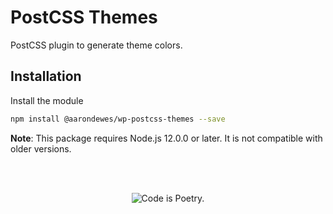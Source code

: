 # PostCSS Themes

PostCSS plugin to generate theme colors.

## Installation

Install the module

```bash
npm install @aarondewes/wp-postcss-themes --save
```

**Note**: This package requires Node.js 12.0.0 or later. It is not compatible with older versions.

<br/><br/><p align="center"><img src="https://s.w.org/style/images/codeispoetry.png?1" alt="Code is Poetry." /></p>
